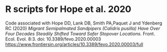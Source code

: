 # R scripts for Hope et al. 2020
Code associated with 
Hope DD, Lank DB, Smith PA,Paquet J and Ydenberg RC (2020) *Migrant Semipalmated Sandpipers
(Calidris pusilla) Have Over Four Decades Steadily Shifted Toward Safer Stopover Locations.*
Front. Ecol. Evol. 8:3. doi: 10.3389/fevo.2020.00003
https://www.frontiersin.org/articles/10.3389/fevo.2020.00003/full

